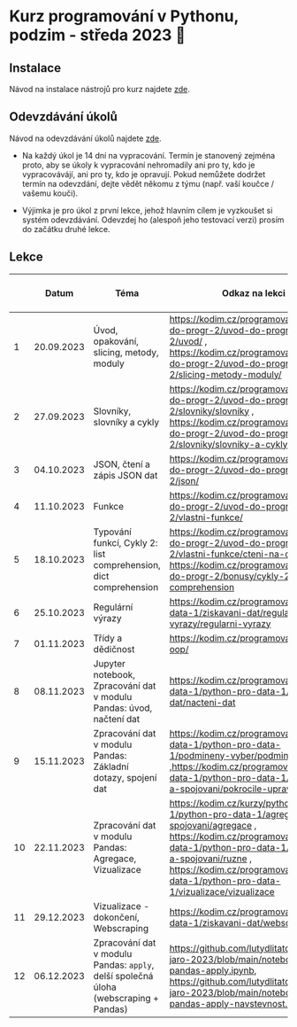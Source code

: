 # Kurz programování v Pythonu, podzim - středa 2023 :snake:

## Instalace
Návod na instalace nástrojů pro kurz najdete [zde](./INSTALACE.md).

## Odevzdávání úkolů
Návod na odevzdávání úkolů najdete [zde](./ODEVZDAVANI-UKOLU.md).

* Na každý úkol je 14 dní na vypracování. Termín je stanovený zejména proto, aby se úkoly k vypracování nehromadily ani pro ty, kdo je vypracovávájí, ani pro ty, kdo je opravují. Pokud nemůžete dodržet termín na odevzdání, dejte vědět někomu z týmu (např. vaší koučce / vašemu kouči).

* Výjimka je pro úkol z první lekce, jehož hlavním cílem je vyzkoušet si systém odevzdávání. Odevzdej ho (alespoň jeho testovací verzi) prosím do začátku druhé lekce.


## Lekce

|    | Datum     | Téma             | Odkaz na lekci                                                           | Odkaz na úkol
| -- | --------- | ---------------- | ------------------------------------------------------------------------ | -------------
| 1  | 20.09.2023 | Úvod, opakování, slicing, metody, moduly | https://kodim.cz/programovani/uvod-do-progr-2/uvod-do-programovani-2/uvod/ , https://kodim.cz/programovani/uvod-do-progr-2/uvod-do-programovani-2/slicing-metody-moduly/ | [ukol-01](./ukoly/ukol-01.md)
| 2  | 27.09.2023 | Slovníky, slovníky a cykly | https://kodim.cz/programovani/uvod-do-progr-2/uvod-do-programovani-2/slovniky/slovniky ,  https://kodim.cz/programovani/uvod-do-progr-2/uvod-do-programovani-2/slovniky/slovniky-a-cykly  | [ukol-02](./ukoly/ukol-02.md)
| 3  | 04.10.2023 | JSON, čtení a zápis JSON dat | https://kodim.cz/programovani/uvod-do-progr-2/uvod-do-programovani-2/json/ | [ukol-03](./ukoly/ukol-03.md)
| 4  | 11.10.2023 | Funkce | https://kodim.cz/programovani/uvod-do-progr-2/uvod-do-programovani-2/vlastni-funkce/ | [ukol-04](./ukoly/ukol-04.md)
| 5  | 18.10.2023 | Typování funkcí, Cykly 2: list comprehension, dict comprehension | https://kodim.cz/programovani/uvod-do-progr-2/uvod-do-programovani-2/vlastni-funkce/cteni-na-doma , https://kodim.cz/programovani/uvod-do-progr-2/bonusy/cykly-2/list-comprehension | [ukol-05](./ukoly/ukol-05.md)
| 6  | 25.10.2023 | Regulární výrazy  | https://kodim.cz/programovani/python-data-1/ziskavani-dat/regularni-vyrazy/regularni-vyrazy | [ukol-06](./ukoly/ukol-06.md)
| 7  | 01.11.2023 | Třídy a dědičnost | https://kodim.cz/programovani/python-oop/ | [ukol-07](./ukoly/ukol-07.md)
| 8  | 08.11.2023 | Jupyter notebook, Zpracování dat v modulu Pandas: úvod, načtení dat | https://kodim.cz/programovani/python-data-1/python-pro-data-1/nacteni-dat/nacteni-dat | [ukol-08](./ukoly/ukol-08.md)
| 9  | 15.11.2023 | Zpracování dat v modulu Pandas: Základní dotazy, spojení dat | https://kodim.cz/programovani/python-data-1/python-pro-data-1/podmineny-vyber/podmineny-vyber ,https://kodim.cz/programovani/python-data-1/python-pro-data-1/agregace-a-spojovani/pokrocile-upravy | [ukol-09](./ukoly/ukol-09.md)
| 10 | 22.11.2023 | Zpracování dat v modulu Pandas: Agregace, Vizualizace | https://kodim.cz/kurzy/python-data-1/python-pro-data-1/agregace-a-spojovani/agregace , https://kodim.cz/programovani/python-data-1/python-pro-data-1/agregace-a-spojovani/ruzne , https://kodim.cz/programovani/python-data-1/python-pro-data-1/vizualizace/vizualizace | [ukol-10](./ukoly/ukol-10.md)
| 11 | 29.12.2023 | Vizualizace - dokončení, Webscraping | https://kodim.cz/programovani/python-data-1/ziskavani-dat/webscraping | [ukol-11](./ukoly/ukol-11.md)
| 12 | 06.12.2023 | Zpracování dat v modulu Pandas: `apply`,  delší společná úloha (webscraping + Pandas) | https://github.com/lutydlitatova/python-jaro-2023/blob/main/notebook/8-pandas-apply.ipynb, https://github.com/lutydlitatova/python-jaro-2023/blob/main/notebook/8-pandas-apply-navstevnost.ipynb |  

